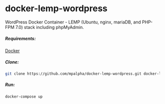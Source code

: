 # docker-lemp-wordpress
WordPress Docker Container - LEMP (Ubuntu, nginx, mariaDB, and PHP-FPM 7.0) stack including phpMyAdmin.

##### Requirements:
[Docker](https://www.docker.com/get-docker)

##### Clone:
```bash
git clone https://github.com/mpalpha/docker-lemp-wordpress.git docker-lemp-wordpress
```

##### Run:
```bash
docker-compose up
```
